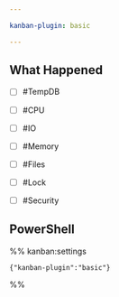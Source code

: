 ```yaml
---

kanban-plugin: basic

---
```


## What Happened

- [ ] #TempDB
- [ ] #CPU
- [ ] #IO
- [ ] #Memory
- [ ] #Files
- [ ] #Lock
- [ ] #Security


## PowerShell





%% kanban:settings
```
{"kanban-plugin":"basic"}
```
%%